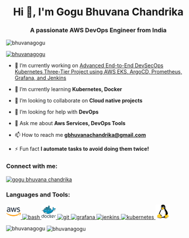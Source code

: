 <h1 align="center">Hi 👋, I'm Gogu Bhuvana Chandrika</h1>
<h3 align="center">A passionate AWS DevOps Engineer from India</h3>

<p align="left"> <img src="https://komarev.com/ghpvc/?username=bhuvanagogu&label=Profile%20views&color=0e75b6&style=flat" alt="bhuvanagogu" /> </p>

<p align="left"> <a href="https://github.com/ryo-ma/github-profile-trophy"><img src="https://github-profile-trophy.vercel.app/?username=bhuvanagogu" alt="bhuvanagogu" /></a> </p>

- 🔭 I’m currently working on [Advanced End-to-End DevSecOps Kubernetes Three-Tier Project using AWS EKS, ArgoCD, Prometheus, Grafana, and Jenkins](https://github.com/bhuvanagogu/End-to-End-Kubernetes-Three-Tier-DevSecOps-Project.git)

- 🌱 I’m currently learning **Kubernetes, Docker**

- 👯 I’m looking to collaborate on **Cloud native projects**

- 🤝 I’m looking for help with **DevOps**

- 💬 Ask me about **Aws Services, DevOps Tools**

- 📫 How to reach me **gbhuvanachandrika@gmail.com**

- ⚡ Fun fact **I automate tasks to avoid doing them twice!**

<h3 align="left">Connect with me:</h3>
<p align="left">
<a href="https://linkedin.com/in/gogu bhuvana chandrika" target="blank"><img align="center" src="https://raw.githubusercontent.com/rahuldkjain/github-profile-readme-generator/master/src/images/icons/Social/linked-in-alt.svg" alt="gogu bhuvana chandrika" height="30" width="40" /></a>
</p>

<h3 align="left">Languages and Tools:</h3>
<p align="left"> <a href="https://aws.amazon.com" target="_blank" rel="noreferrer"> <img src="https://raw.githubusercontent.com/devicons/devicon/master/icons/amazonwebservices/amazonwebservices-original-wordmark.svg" alt="aws" width="40" height="40"/> </a> <a href="https://www.gnu.org/software/bash/" target="_blank" rel="noreferrer"> <img src="https://www.vectorlogo.zone/logos/gnu_bash/gnu_bash-icon.svg" alt="bash" width="40" height="40"/> </a> <a href="https://www.docker.com/" target="_blank" rel="noreferrer"> <img src="https://raw.githubusercontent.com/devicons/devicon/master/icons/docker/docker-original-wordmark.svg" alt="docker" width="40" height="40"/> </a> <a href="https://git-scm.com/" target="_blank" rel="noreferrer"> <img src="https://www.vectorlogo.zone/logos/git-scm/git-scm-icon.svg" alt="git" width="40" height="40"/> </a> <a href="https://grafana.com" target="_blank" rel="noreferrer"> <img src="https://www.vectorlogo.zone/logos/grafana/grafana-icon.svg" alt="grafana" width="40" height="40"/> </a> <a href="https://www.jenkins.io" target="_blank" rel="noreferrer"> <img src="https://www.vectorlogo.zone/logos/jenkins/jenkins-icon.svg" alt="jenkins" width="40" height="40"/> </a> <a href="https://kubernetes.io" target="_blank" rel="noreferrer"> <img src="https://www.vectorlogo.zone/logos/kubernetes/kubernetes-icon.svg" alt="kubernetes" width="40" height="40"/> </a> <a href="https://www.linux.org/" target="_blank" rel="noreferrer"> <img src="https://raw.githubusercontent.com/devicons/devicon/master/icons/linux/linux-original.svg" alt="linux" width="40" height="40"/> </a> </p>

<p><img align="left" src="https://github-readme-stats.vercel.app/api/top-langs?username=bhuvanagogu&show_icons=true&locale=en&layout=compact" alt="bhuvanagogu" /></p>

<p>&nbsp;<img align="center" src="https://github-readme-stats.vercel.app/api?username=bhuvanagogu&show_icons=true&locale=en" alt="bhuvanagogu" /></p>

